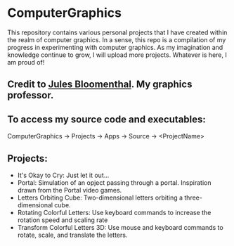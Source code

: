 # ComputerGraphics
This repository contains various personal projects that I have created within the realm of computer graphics. In a sense, this repo is a compilation of my progress in experimenting with computer graphics. As my imagination and knowledge continue to grow, I will upload more projects. Whatever is here, I am proud of! 

## Credit to [Jules Bloomenthal](bloomenthal.com). My graphics professor. 

## To access my source code and executables:
ComputerGraphics -> Projects -> Apps -> Source -> \<ProjectName\>

## Projects:
- It's Okay to Cry: Just let it out...
- Portal: Simulation of an opject passing through a portal. Inspiration drawn from the Portal video games.
- Letters Orbiting Cube: Two-dimensional letters orbiting a three-dimensional cube.
- Rotating Colorful Letters: Use keyboard commands to increase the rotation speed and scaling rate
- Transform Colorful Letters 3D: Use mouse and keyboard commands to rotate, scale, and translate the letters.
